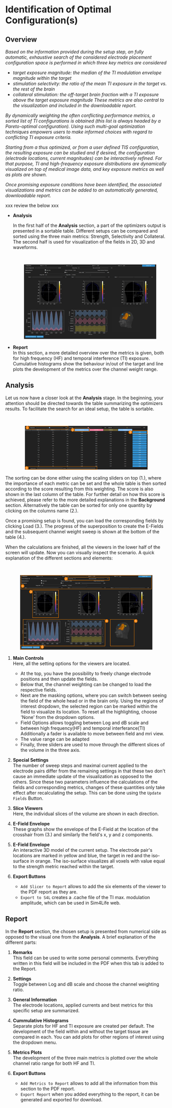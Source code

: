 # Identification of Optimal Configuration(s)

## Overview

_Based on the information provided during the setup step, an fully automatic, exhaustive search of the considered electrode placement configuration space is performed in which three key metrics are considered_
* _target exposure magnitude: the median of the TI modulation envelope magnitude within the target_
* _stimulation selectivity: the ratio of the mean TI exposure in the target vs. the rest of the brain_
* _collateral stimulation: the off-target brain fraction with a TI exposure above the target exposure magnitude_
_These metrics are also central to the visualization and included in the downloadable report._

_By dynamically weighting the often conflicting performance metrics, a sorted list of TI configurations is obtained (this list is always headed by a Pareto-optimal configuration). Using such multi-goal optimization techniques empowers users to make informed choices with regard to conflicting TI exposure criteria._

_Starting from a thus optimized, or from a user defined TIS configuration, the resulting exposure can be studied and if desired, the configuration (electrode locations, current magnitudes) can be interactively refined. For that purpose, TI and high-frequency exposure distributions are dynamically visualized on top of medical image data, and key exposure metrics as well as plots are shown._

_Once promising exposure conditions have been identified, the associated visualizations and metrics can be added to an automatically generated, downloadable report._

xxx review the below xxx

* **Analysis** <br/>

    In the first half of the **Analysis** section, a part of the optimizers output is presented in a sortable table.
    Different setups can be compared and sorted using the three main metrics: Strength, Selectivity and Collateral. 
    The second half is used for visualization of the fields in 2D, 3D and waveforms.

    <br>
    <p align="center">
      <img width="412" height="232" src="_media/postpro/analysis_slicer.png">
    </p>

* **Report** <br/>
    In this section, a more detailed overview over the metrics is given, both for high frequency (HF) and temporal 
    interference (TI) exposure. Cumulative histograms show the behaviour in/out of the target and line plots the 
    development of the metrics over the channel weight range.

## Analysis

Let us now have a closer look at the **Analysis** stage. In the beginning, your attention should be directed towards the 
table summarizing the optimizers results. To facilitate the search for an ideal setup, the table is sortable. 

<br>
<p align="center">
  <img width="382" height="136" src="_media/postpro/analysis_table_nums.png">
</p>

The sorting can be done either using the scaling sliders on top (1.), where the importance of each metric can be set and the whole table
is then sorted according to the score resulting from this weighting. The score is also shown in the last column of the table.
For further detail on how this score is achieved, please refer to the more detailed explanations in the **Background** section. 
Alternatively the table can be sorted for only one quantity by clicking on the columns name (2.). 

Once a promising setup is found, you can load the corresponding fields by clicking Load (3.). The progress of the superposition
to create the E-Fields and the subsequent channel weight sweep is shown at the bottom of the table (4.).

When the calculations are finished, all the viewers in the lower half of the screen will update. Now you can visually 
inspect the scenario. A quick explanation of the different sections and elements:

<br>
<p align="center">
  <img width="412" height="232" src="_media/postpro/analysis_slicer_numbers.png">
</p>

1. **Main Controls** <br/>
   Here, all the setting options for the viewers are located. 
   * At the top, you have the possibility to freely change electrode positions and then update the fields. 
   * Below that, the channel weighting can be changed to load the respective fields. 
   * Next are the masking options, where you can switch between seeing the field of the whole head or in the brain only. 
      Using the regions of interest dropdown, the selected region can be marked within the field to visualize its location. 
      To reset all the highlighting, choose 'None' from the dropdown options. 
   * Field Options allows toggling between Log and dB scale and between high frequency(HF) and temporal interferance(TI)
     Additionally a fader is available to move between field and mri view.
   * The value range can be adapted
   * Finally, three sliders are used to move through the different slices of the volume in the three axis.

2. **Special Settings** <br/>
   The number of sweep steps and maximal current applied to the electrode pairs differ from the remaining settings in that
   these two don't cause an immediate update of the visualization as opposed to the others. Since these two parameters 
   influence the calculations of the fields and corresponding metrics, changes of these quantities only take effect after 
   recalculating the setup. This can be done using the ```Update Fields``` Button.
 
3. **Slice Viewers** <br/>
   Here, the individual slices of the volume are shown in each direction. 

4. **E-Field Envelope** <br/>
   These graphs show the envelope of the E-Field at the location of the crosshair from (3.) and similarly the field's 
   x, y and z components.
5. **E-Field Envelope** <br/>
   An interactive 3D model of the current setup. The electrode pair's locations are marked in yellow and blue, the target 
   in red and the iso-surface in orange. The iso-surface visualizes all voxels with value equal to the strength metric 
   reached within the target.
6. **Export Buttons** <br/>
   * ```Add Slicer to Report``` allows to add the six elements of the viewer to the PDF report as they are.
   * ```Export to S4L``` creates a .cache file of the TI max. modulation amplitude, which can be used in Sim4Life web.

## Report

In the **Report** section, the chosen setup is presented from numerical side as opposed to the visual one from the **Analysis**.
A brief explanation of the different parts:

1. **Remarks** <br/>
   This field can be used to write some personal comments. Everything written in this field will be included in the PDF 
   when this tab is added to the Report.

2. **Settings** <br/>
   Toggle between Log and dB scale and choose the channel weighting ratio.
 
3. **General Information** <br/>
   The electrode locations, applied currents and best metrics for this specific setup are summarized. 

4. **Cummulative Histograms** <br/>
   Separate plots for HF and TI exposure are created per default. The development of the field within and without the
   target tissue are compared in each. You can add plots for other regions of interest using the dropdown menu.
5. **Metrics Plots** <br/>
   The development of the three main metrics is plotted over the whole channel ratio range for both HF and TI.
6. **Export Buttons** <br/>
   * ```Add Metrics to Report``` allows to add all the information from this section to the PDF report.
   * ```Export Report``` when you added everything to the report, it can be generated and exported for download.
